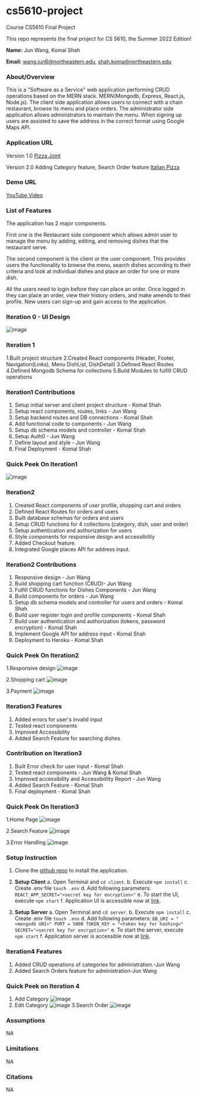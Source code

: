 # cs5610-project

Course CS5610 Final Project

This repo represents the final project for CS 5610, the Summer 2022 Edition!

**Name:**  Jun Wang, Komal Shah

**Email:**  wang.jun6@northeastern.edu, shah.koma@northeastern.edu

### About/Overview

This is a "Software as a Service" web application performing CRUD operations based on the MERN stack.
MERN(Mongodb, Express, React.js, Node.js). The client side application allows users to connect with a chain restaurant, browse its menu and place orders. The administrator side application allows administrators to maintain the menu. When signing up users are assisted to save the address in the correct format using Google Maps API.

### Application URL
Version 1.0
[Pizza Joint](https://pizza-joint.herokuapp.com/)

Version 2.0 Adding Category feature, Search Order feature
[Italian Pizza](https://italian-pizza.herokuapp.com/)

### Demo URL

[YouTube Video](https://youtu.be/Un7_Cd1dY30)

### List of Features

The application has 2 major components.

First one is the Restaurant side component which allows admin user to manage the menu by adding, editing, and removing dishes that the restaurant serve.

The second component is the client or the user component. This provides users the functionality to browse the menu, search dishes according to their criteria and look at individual dishes and place an order for one or more dish.

All the users need to login before they can place an order. Once logged in they can place an order, view their history orders, and make amends to their profile. New users can sign-up and gain access to the application.

### Iteration 0 - UI Design

![image](https://user-images.githubusercontent.com/77699526/173201218-a1ea4a91-d4e3-48ac-b870-b5638778779e.png)

### Iteration 1

1.Built project structure
2.Created React components (Header, Footer, Navigation(Links), Menu DishList, DishDetail)
3.Defined React Routes
4.Defined Mongodb Schema for collections
5.Build Modules to fulfill CRUD operations

### Iteration1 Contributions

1. Setup initial server and client project structure - Komal Shah
2. Setup react components, routes, links - Jun Wang
3. Setup backend routes and DB connections - Komal Shah
4. Add functional code to components - Jun Wang
5. Setup db schema models and controller - Komal Shah
6. Setup Auth0 - Jun Wang
7. Define layout and style - Jun Wang
8. Final Deployment - Komal Shah

### Quick Peek On Iteration1

![image](https://user-images.githubusercontent.com/77699526/173995461-ac70e67c-4b76-4903-b7bb-22b1a1784ce3.png)

### Iteration2

1. Created React components of user profile, shopping cart and orders
2. Defined React Routes for orders and users
3. Built database schemas for orders and users
4. Setup CRUD functions for 4 collections (category, dish, user and order)  
5. Setup authentication and authorization for users
6. Style components for responsive design and accessibility
7. Added Checkout feature.
8. Integrated Google places API for address input.

### Iteration2 Contributions

1. Responsive design - Jun Wang
2. Build shopping cart function (CRUD)- Jun Wang
3. Fulfill CRUD functions for Dishes Components - Jun Wang
4. Build components for orders - Jun Wang
5. Setup db schema models and controller for users and orders - Komal Shah
6. Build user register login and profile components - Komal Shah
7. Build user authentication and authorization (tokens, password encryption) - Komal Shah
8. Implement Google API for address input - Komal Shah
9. Deployment to Heroku - Komal Shah

### Quick Peek On Iteration2

1.Responsive design
![image](https://user-images.githubusercontent.com/77699526/174471167-eea532e5-869e-471a-9ce3-10f188984a17.png)

2.Shopping cart
![image](https://user-images.githubusercontent.com/77699526/174687918-cccc2921-89e5-40dd-9d46-41acd372babf.png)

3.Payment
![image](https://user-images.githubusercontent.com/77699526/175199330-eb07d325-16d0-493e-8241-8c82b2211638.png)

### Iteration3 Features

1. Added errors for user's invalid input
2. Tested react components
3. Improved Accessibility
4. Added Search Feature for searching dishes

### Contribution on Iteration3

1. Built Error check for user input - Komal Shah
2. Tested react components - Jun Wang & Komal Shah
3. Improved accessibility and Accessibitlity Report - Jun Wang
4. Added Search Feature - Komal Shah
5. Final deployment - Komal Shah

### Quick Peek On Iteration3

1.Home Page
![image](https://user-images.githubusercontent.com/98058572/176552952-02c84bbf-8100-4c81-a979-497424eeb1e9.png)

2.Search Feature
![image](https://user-images.githubusercontent.com/98058572/176553172-572bcf71-5b30-4a1f-83b1-3685802bb88f.png)

3.Error Handling
![image](https://user-images.githubusercontent.com/77699526/177221609-55e45d45-cb3b-4180-bda9-b13464997908.png)


### Setup Instruction

1. Clone the [github repo](https://github.com/shah-komal/cs5610-project.git) to install the application.

2. **Setup Client**
a. Open Terminal and ```cd client```.
b. Execute ```npm install```
c. Create .env file ```touch .env```
d. Add following parameters: ```REACT_APP_SECRET="<secret key for encryption>"```
e. To start the UI, execute ```npm start```
f. Application UI is accessible now at [link](http://localhost:3000/).

3. **Setup Server**
a. Open Terminal and ```cd server```.
b. Execute ```npm install```
c. Create .env file ```touch .env```
d. Add following parameters: ```DB_URI = "<mongodb URI>"
PORT = 5000
TOKEN_KEY = "<token key for hashing>"
SECRET="<secret key for encryption>"```
e. To start the server, execute ```npm start```
f. Application server is accessible now at [link](http://localhost:5000/).

### Iteration4 Features

1. Added CRUD operations of categories for administration.-Jun Wang
2. Added Search Orders feature for administration-Jun Wang


### Quick Peek on Iteration 4
1. Add Category
![image](https://user-images.githubusercontent.com/77699526/177221374-bcc11977-ffe1-4cd2-b528-62215fdeddca.png)
2. Edit Category
![image](https://user-images.githubusercontent.com/77699526/177221380-ecc6d429-2e1c-4590-85fb-1f9570dce1ea.png)
3.Search Order
![image](https://user-images.githubusercontent.com/77699526/177221391-f67cb0a0-4a2a-4edb-9a0a-5ad4fc7f571b.png)


### Assumptions

NA

### Limitations

NA

### Citations

NA
